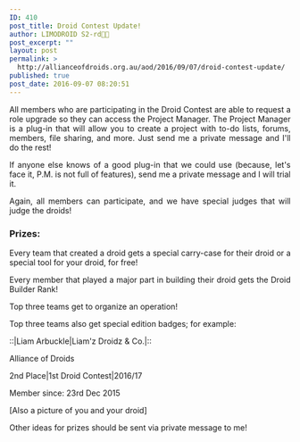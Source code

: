 ```yaml
---
ID: 410
post_title: Droid Contest Update!
author: LIMODROID S2-rd🔭🔬
post_excerpt: ""
layout: post
permalink: >
  http://allianceofdroids.org.au/aod/2016/09/07/droid-contest-update/
published: true
post_date: 2016-09-07 08:20:51
---
```

<p style="text-align: justify;">All members who are participating in the Droid Contest are able to request a role upgrade so they can access the Project Manager. The Project Manager is a plug-in that will allow you to create a project with to-do lists, forums, members, file sharing, and more. Just send me a private message and I'll do the rest!</p>
<p style="text-align: justify;">If anyone else knows of a good plug-in that we could use (because, let's face it, P.M. is not full of features), send me a private message and I will trial it.</p>
<p style="text-align: justify;">Again, all members can participate, and we have special judges that will judge the droids!</p>

<h3 style="text-align: justify;">Prizes:</h3>
<p style="text-align: justify;">Every team that created a droid gets a special carry-case for their droid or a special tool for your droid, for free!</p>
<p style="text-align: justify;">Every member that played a major part in building their droid gets the Droid Builder Rank!</p>
<p style="text-align: justify;">Top three teams get to organize an operation!</p>
<p style="text-align: justify;">Top three teams also get special edition badges; for example:</p>
<p style="text-align: justify;">::|Liam Arbuckle|Liam'z Droidz &amp; Co.|::</p>
<p style="text-align: justify;">Alliance of Droids</p>
<p style="text-align: justify;">2nd Place|1st Droid Contest|2016/17</p>
<p style="text-align: justify;">Member since: 23rd Dec 2015</p>
<p style="text-align: justify;">[Also a picture of you and your droid]</p>
<p style="text-align: justify;">Other ideas for prizes should be sent via private message to me!</p>